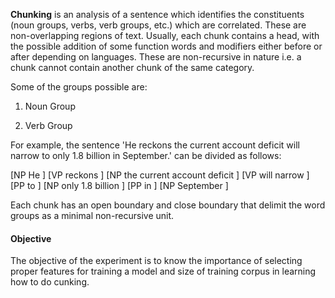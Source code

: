 **Chunking** is an analysis of a sentence which identifies the constituents (noun groups, verbs, verb groups, etc.) which are correlated. These are non-overlapping regions of text. Usually, each chunk contains a head, with the possible addition of some function words and modifiers either before or after depending on languages. These are non-recursive in nature i.e. a chunk cannot contain another chunk of the same category.

Some of the groups possible are:

1. Noun Group

2. Verb Group

For example, the sentence 'He reckons the current account deficit will narrow to only 1.8 billion in September.' can be divided as follows:

[NP He ] [VP reckons ] [NP the current account deficit ] [VP will narrow ] [PP to ] [NP only 1.8 billion ] [PP in ] [NP September ]

Each chunk has an open boundary and close boundary that delimit the word groups as a minimal non-recursive unit.

#### Objective

The objective of the experiment is to know the importance of selecting proper features for training a model and size of training corpus in learning how to do cunking.
